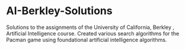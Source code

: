 # AI-Berkley-Solutions
Solutions to the assignments of the University of California, Berkley , Artificial Intelligence course. Created various search algorithms for the Pacman game using foundational artificial intelligence algorithms.
